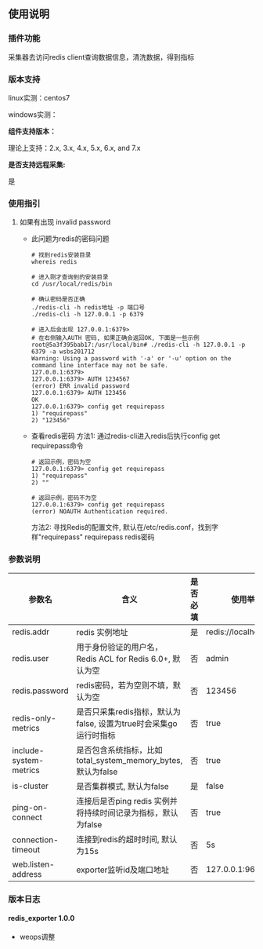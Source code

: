 ## 使用说明

### 插件功能

采集器去访问redis client查询数据信息，清洗数据，得到指标

### 版本支持

linux实测：centos7

windows实测：

**组件支持版本：**

理论上支持：2.x, 3.x, 4.x, 5.x, 6.x, and 7.x

**是否支持远程采集:**

是

### 使用指引

1. 如果有出现 invalid password
   - 此问题为redis的密码问题

        ```
        # 找到redis安装目录
        whereis redis 

        # 进入刚才查询到的安装目录
        cd /usr/local/redis/bin

        # 确认密码是否正确  
        ./redis-cli -h redis地址 -p 端口号 
        ./redis-cli -h 127.0.0.1 -p 6379

        # 进入后会出现 127.0.0.1:6379>
        # 在右侧输入AUTH 密码, 如果正确会返回OK, 下面是一些示例
        root@5a3f395bab17:/usr/local/bin# ./redis-cli -h 127.0.0.1 -p 6379 -a wsbs201712
        Warning: Using a password with '-a' or '-u' option on the command line interface may not be safe.
        127.0.0.1:6379> 
        127.0.0.1:6379> AUTH 1234567
        (error) ERR invalid password
        127.0.0.1:6379> AUTH 123456
        OK
        127.0.0.1:6379> config get requirepass
        1) "requirepass"
        2) "123456"
        ```  

   - 查看redis密码
     方法1: 通过redis-cli进入redis后执行config get requirepass命令

     ```
     # 返回示例，密码为空
     127.0.0.1:6379> config get requirepass
     1) "requirepass"
     2) ""
     
     # 返回示例，密码不为空
     127.0.0.1:6379> config get requirepass
     (error) NOAUTH Authentication required.
     ```

     方法2: 寻找Redis的配置文件, 默认在/etc/redis.conf，找到字样"requirepass"
     requirepass redis密码

### 参数说明

| **参数名**             | **含义**                                                        | **是否必填** | **使用举例**           |
|------------------------|---------------------------------------------------------------|-------------|------------------------|
| redis.addr             | redis 实例地址                                                  | 是           | redis://localhost:6379 |
| redis.user             | 用于身份验证的用户名，Redis ACL for Redis 6.0+, 默认为空         | 否           | admin                  |
| redis.password         | redis密码，若为空则不填，默认为空                                 | 否           | 123456                 |
| redis-only-metrics     | 是否只采集redis指标，默认为false, 设置为true时会采集go运行时指标 | 否           | true                   |
| include-system-metrics | 是否包含系统指标，比如total_system_memory_bytes, 默认为false     | 否           | true                   |
| is-cluster             | 是否集群模式, 默认为false                                       | 是           | false                  |
| ping-on-connect        | 连接后是否ping redis 实例并将持续时间记录为指标，默认为false    | 否           | true                   |
| connection-timeout     | 连接到redis的超时时间, 默认为15s                                | 否           | 5s                     |
| web.listen-address     | exporter监听id及端口地址                                        | 否           | 127.0.0.1:9601         |

### 版本日志

#### redis_exporter 1.0.0

- weops调整
